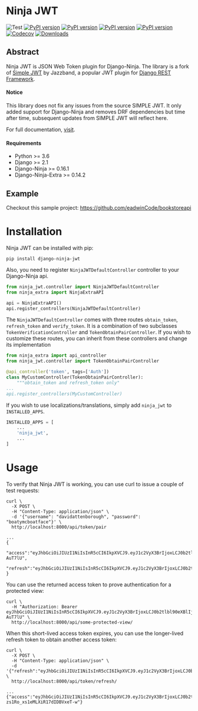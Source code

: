 # Ninja JWT
![Test](https://github.com/eadwinCode/django-ninja-jwt/workflows/Test/badge.svg)
[![PyPI version](https://badge.fury.io/py/django-ninja-jwt.svg)](https://badge.fury.io/py/django-ninja-jwt)
[![PyPI version](https://img.shields.io/pypi/v/django-ninja-jwt.svg)](https://pypi.python.org/pypi/django-ninja-jwt)
[![PyPI version](https://img.shields.io/pypi/pyversions/django-ninja-jwt.svg)](https://pypi.python.org/pypi/django-ninja-jwt)
[![PyPI version](https://img.shields.io/pypi/djversions/django-ninja-jwt.svg)](https://pypi.python.org/pypi/django-ninja-jwt)
[![Codecov](https://img.shields.io/codecov/c/gh/eadwinCode/django-ninja-jwt)](https://codecov.io/gh/eadwinCode/django-ninja-jwt)
[![Downloads](https://static.pepy.tech/badge/django-ninja-jwt)](https://pepy.tech/project/django-ninja-jwt)

## Abstract

Ninja JWT is JSON Web Token plugin for Django-Ninja. The library is a fork of [Simple JWT](https://github.com/jazzband/djangorestframework-simplejwt) by Jazzband, a popular  JWT plugin for [Django REST Framework](http://www.django-rest-framework.org).
#### Notice
This library does not fix any issues from the source SIMPLE JWT. 
It only added support for Django-Ninja and removes DRF dependencies but time after time, subsequent updates from SIMPLE JWT will reflect here.

For full documentation, [visit](https://eadwincode.github.io/django-ninja-jwt/).

#### Requirements
- Python >= 3.6
- Django >= 2.1
- Django-Ninja >= 0.16.1
- Django-Ninja-Extra >= 0.14.2

## Example
Checkout this sample project: https://github.com/eadwinCode/bookstoreapi


Installation
============

Ninja JWT can be installed with pip:

    pip install django-ninja-jwt

Also, you need to register `NinjaJWTDefaultController` controller to your Django-Ninja api.

```python
from ninja_jwt.controller import NinjaJWTDefaultController
from ninja_extra import NinjaExtraAPI

api = NinjaExtraAPI()
api.register_controllers(NinjaJWTDefaultController)

```

The `NinjaJWTDefaultController` comes with three routes `obtain_token`, `refresh_token` and `verify_token`. 
It is a combination of two subclasses `TokenVerificationController` and `TokenObtainPairController`.
If you wish to customize these routes, you can inherit from these controllers and change its implementation

```python
from ninja_extra import api_controller
from ninja_jwt.controller import TokenObtainPairController

@api_controller('token', tags=['Auth'])
class MyCustomController(TokenObtainPairController):
    """obtain_token and refresh_token only"
...
api.register_controllers(MyCustomController)
```

If you wish to use localizations/translations, simply add `ninja_jwt` to
`INSTALLED_APPS`.

```python
INSTALLED_APPS = [
    ...
    'ninja_jwt',
    ...
]
```

Usage
=====

To verify that Ninja JWT is working, you can use curl to issue a couple
of test requests:

``` {.sourceCode .bash}
curl \
  -X POST \
  -H "Content-Type: application/json" \
  -d '{"username": "davidattenborough", "password": "boatymcboatface"}' \
  http://localhost:8000/api/token/pair

...
{
  "access":"eyJhbGciOiJIUzI1NiIsInR5cCI6IkpXVCJ9.eyJ1c2VyX3BrIjoxLCJ0b2tlbl90eXBlIjoiYWNjZXNzIiwiY29sZF9zdHVmZiI6IuKYgyIsImV4cCI6MTIzNDU2LCJqdGkiOiJmZDJmOWQ1ZTFhN2M0MmU4OTQ5MzVlMzYyYmNhOGJjYSJ9.NHlztMGER7UADHZJlxNG0WSi22a2KaYSfd1S-AuT7lU",
  "refresh":"eyJhbGciOiJIUzI1NiIsInR5cCI6IkpXVCJ9.eyJ1c2VyX3BrIjoxLCJ0b2tlbl90eXBlIjoicmVmcmVzaCIsImNvbGRfc3R1ZmYiOiLimIMiLCJleHAiOjIzNDU2NywianRpIjoiZGUxMmY0ZTY3MDY4NDI3ODg5ZjE1YWMyNzcwZGEwNTEifQ.aEoAYkSJjoWH1boshQAaTkf8G3yn0kapko6HFRt7Rh4"
}
```

You can use the returned access token to prove authentication for a
protected view:

``` {.sourceCode .bash}
curl \
  -H "Authorization: Bearer eyJhbGciOiJIUzI1NiIsInR5cCI6IkpXVCJ9.eyJ1c2VyX3BrIjoxLCJ0b2tlbl90eXBlIjoiYWNjZXNzIiwiY29sZF9zdHVmZiI6IuKYgyIsImV4cCI6MTIzNDU2LCJqdGkiOiJmZDJmOWQ1ZTFhN2M0MmU4OTQ5MzVlMzYyYmNhOGJjYSJ9.NHlztMGER7UADHZJlxNG0WSi22a2KaYSfd1S-AuT7lU" \
  http://localhost:8000/api/some-protected-view/
```

When this short-lived access token expires, you can use the longer-lived
refresh token to obtain another access token:

``` {.sourceCode .bash}
curl \
  -X POST \
  -H "Content-Type: application/json" \
  -d '{"refresh":"eyJhbGciOiJIUzI1NiIsInR5cCI6IkpXVCJ9.eyJ1c2VyX3BrIjoxLCJ0b2tlbl90eXBlIjoicmVmcmVzaCIsImNvbGRfc3R1ZmYiOiLimIMiLCJleHAiOjIzNDU2NywianRpIjoiZGUxMmY0ZTY3MDY4NDI3ODg5ZjE1YWMyNzcwZGEwNTEifQ.aEoAYkSJjoWH1boshQAaTkf8G3yn0kapko6HFRt7Rh4"}' \
  http://localhost:8000/api/token/refresh/

...
{"access":"eyJhbGciOiJIUzI1NiIsInR5cCI6IkpXVCJ9.eyJ1c2VyX3BrIjoxLCJ0b2tlbl90eXBlIjoiYWNjZXNzIiwiY29sZF9zdHVmZiI6IuKYgyIsImV4cCI6MTIzNTY3LCJqdGkiOiJjNzE4ZTVkNjgzZWQ0NTQyYTU0NWJkM2VmMGI0ZGQ0ZSJ9.ekxRxgb9OKmHkfy-zs1Ro_xs1eMLXiR17dIDBVxeT-w"}
```
